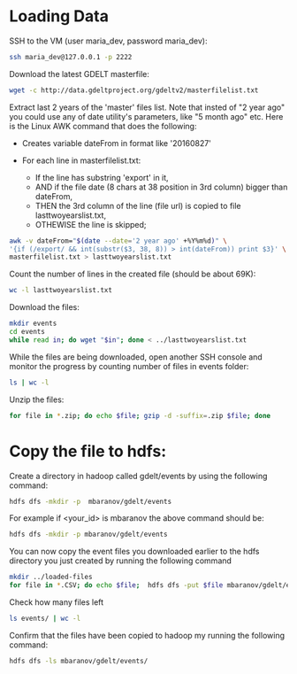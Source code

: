# Loading Data

SSH to the VM (user maria_dev, password maria_dev):

```bash
ssh maria_dev@127.0.0.1 -p 2222
```

Download the latest GDELT masterfile:

```bash
wget -c http://data.gdeltproject.org/gdeltv2/masterfilelist.txt
```

Extract last 2 years of the 'master' files list. Note that insted of "2 year ago" you could use any of date utility's parameters, like "5 month ago" etc. Here is the Linux AWK command that does the following:
 
 - Creates variable dateFrom in format like '20160827'
 - For each line in masterfilelist.txt:
 
    * If the line has substring 'export' in it,
    * AND if the file date (8 chars at 38 position in 3rd column) bigger than dateFrom,
    * THEN the 3rd column of the line (file url) is copied to file lasttwoyearslist.txt,
    * OTHEWISE the line is skipped;

```bash
awk -v dateFrom="$(date --date='2 year ago' +%Y%m%d)" \
'{if (/export/ && int(substr($3, 38, 8)) > int(dateFrom)) print $3}' \
masterfilelist.txt > lasttwoyearslist.txt
```

Count the number of lines in the created file (should be about 69K):

```bash
wc -l lasttwoyearslist.txt
```

Download the files:

```bash
mkdir events
cd events
while read in; do wget "$in"; done < ../lasttwoyearslist.txt
```

While the files are being downloaded, open another SSH console and monitor the progress by counting number of files in events folder:

```bash
ls | wc -l
```

Unzip the files:

```bash
for file in *.zip; do echo $file; gzip -d -suffix=.zip $file; done
```

# Copy the file to hdfs: 

Create a directory in hadoop called gdelt/events by using the following command: 
   
 ```bash
 hdfs dfs -mkdir -p  mbaranov/gdelt/events
 ```
   
 For example if <your_id> is mbaranov the above command should be: 
    
 ```bash
 hdfs dfs -mkdir -p mbaranov/gdelt/events
 ```

You can now copy the event files you downloaded earlier to the hdfs directory you just created by running the following command 

```bash
mkdir ../loaded-files
for file in *.CSV; do echo $file;  hdfs dfs -put $file mbaranov/gdelt/events/; mv $file -f ../loaded-files; done
```

Check how many files left

```bash
ls events/ | wc -l
```

Confirm that the files have been copied to hadoop my running the following command: 

```bash
hdfs dfs -ls mbaranov/gdelt/events/
```
